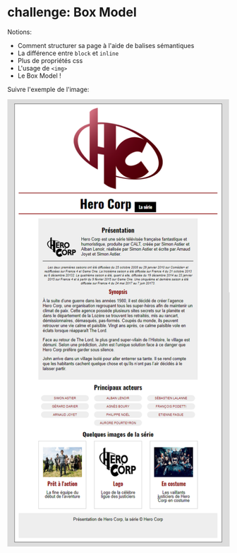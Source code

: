 # challenge: Box Model

Notions:  
 * Comment structurer sa page à l'aide de balises sémantiques
 * La différence entre ```block``` et ```inline```
 * Plus de propriétés css
 * L'usage de ```<img>```
 * Le Box Model !

Suivre l'exemple de l'image:  

![Image d'exemple à suivre box model][Box Model]

[Box Model]: ressources/img/box_model_exemple.png